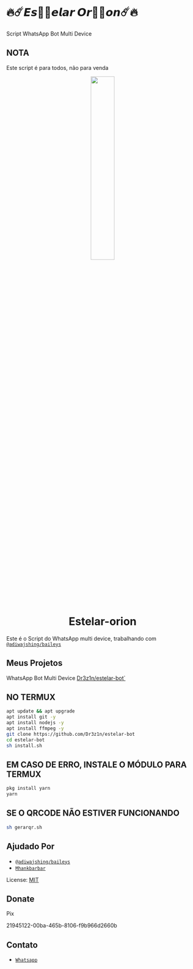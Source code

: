 # 🔥☄️𝙀𝙨𝙩⃟𝙚𝙡𝙖𝙧 𝙊𝙧𝙞⃟𝙤𝙣☄️🔥
Script WhatsApp Bot Multi Device

## NOTA
Este script é para todos, não para venda

<p align="center">
	<img src="https://telegra.ph/file/520a1ade281f066033524.jpg" width="35%" style="margin-left: auto;margin-right: auto;display: block;">
</p>
<h1 align="center">Estelar-orion</h1>

Este é o Script do WhatsApp multi device, trabalhando com [`@adiwajshing/baileys`](https://github.com/adiwajshing/baileys)

## Meus Projetos
WhatsApp Bot Multi Device [Dr3z1n/estelar-bot`](https://github.com/Dr3z1n/estelar-bot)


## NO TERMUX

```bash
apt update && apt upgrade
apt install git -y
apt install nodejs -y
apt install ffmpeg -y
git clone https://github.com/Dr3z1n/estelar-bot
cd estelar-bot
sh install.sh
```

## EM CASO DE ERRO, INSTALE O MÓDULO PARA TERMUX

```bash
pkg install yarn
yarn
```

## SE O QRCODE NÃO ESTIVER FUNCIONANDO
```bash
sh gerarqr.sh
```

## Ajudado Por
* [`@adiwajshing/baileys`](https://github.com/adiwajshing/baileys)
* [`Mhankbarbar`](https://github.com/MhankBarBar)

License: [MIT](https://en.wikipedia.org/wiki/MIT_License)

## Donate

Pix

21945122-00ba-465b-8106-f9b966d2660b

## Contato
* [`Whatsapp`](https://wa.me/556286231599)

